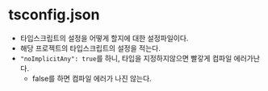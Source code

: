 # tsconfig.json
- 타입스크립트의 설정을 어떻게 할지에 대한 설정파일이다.
- 해당 프로젝트의 타입스크립트의 설정을 적는다.
- `"noImplicitAny": true`를 하니, 타입을 지정하지않으면 빨갛게 컴파일 에러가난다.
    - false를 하면 컴파일 에러가 나진 않는다.